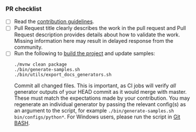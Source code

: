 <!-- Enter details of the change here. Include additional tests that have been done, reference to the issue for tracking, etc. -->

<!-- Please check the completed items below -->
### PR checklist
 
- [ ] Read the [contribution guidelines](https://github.com/openapitools/openapi-json-schema-generator/blob/master/CONTRIBUTING.md).
- [ ] Pull Request title clearly describes the work in the pull request and Pull Request description provides details about how to validate the work. Missing information here may result in delayed response from the community.
- [ ] Run the following to [build the project](https://github.com/OpenAPITools/openapi-json-schema-generator#14---build-projects) and update samples:
  ```
  ./mvnw clean package 
  ./bin/generate-samples.sh
  ./bin/utils/export_docs_generators.sh
  ``` 
  Commit all changed files. 
  This is important, as CI jobs will verify _all_ generator outputs of your HEAD commit as it would merge with master. 
  These must match the expectations made by your contribution. 
  You may regenerate an individual generator by passing the relevant config(s) as an argument to the script, for example `./bin/generate-samples.sh bin/configs/python*`. 
  For Windows users, please run the script in [Git BASH](https://gitforwindows.org/).
